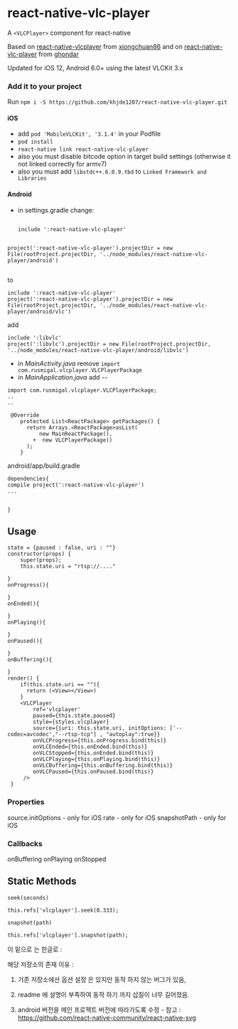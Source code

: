 # react-native-vlc-player

A `<VLCPlayer>` component for react-native

Based on [react-native-vlcplayer](https://github.com/xiongchuan86/react-native-vlcplayer) from [xiongchuan86](https://github.com/xiongchuan86) and on [react-native-vlc-player](https://github.com/ghondar/react-native-vlc-player) from [ghondar](https://github.com/ghondar)

Updated for iOS 12, Android 6.0+ using the latest VLCKit 3.x

### Add it to your project

Run `npm i -S https://github.com/khjde1207/react-native-vlc-player.git`

#### iOS

- add `pod 'MobileVLCKit', '3.1.4'` in your Podfile
- `pod install`
- `react-native link react-native-vlc-player`
- also you must disable bitcode option in target build settings (otherwise it not linked correctly for armv7)
- also you must add `libstdc++.6.0.9.tbd` to `Linked Framework and Libraries`

#### Android

- in settings.gradle change:

  ```
  
  include ':react-native-vlc-player'
 ```
 ```
 ```
project(':react-native-vlc-player').projectDir = new File(rootProject.projectDir, '../node_modules/react-native-vlc-player/android')


  ```
  

  to

  ```
  include ':react-native-vlc-player'
  project(':react-native-vlc-player').projectDir = new File(rootProject.projectDir, '../node_modules/react-native-vlc-player/android/vlc')
  ```
  
  
  
  add
  
  ```
  include ':libvlc'
  project(':libvlc').projectDir = new File(rootProject.projectDir, '../node_modules/react-native-vlc-player/android/libvlc')
  
  ```
- in *MainActivity.java* remove `import com.rusmigal.vlcplayer.VLCPlayerPackage`
- in *MainApplication.java* add --
```
import com.rusmigal.vlcplayer.VLCPlayerPackage;
..
..

 @Override
    protected List<ReactPackage> getPackages() {
      return Arrays.<ReactPackage>asList(
          new MainReactPackage(),
        +  new VLCPlayerPackage()
      );
    }

```


 android/app/build.gradle 
 
 ```
 dependencies{
 compile project(':react-native-vlc-player')
 ...
  
 
 }
 ```


## Usage
 

```
state = {paused : false, uri : ""}
constructor(props) {
    super(props); 
    this.state.uri = "rtsp://...."
    
}
onProgress(){

}
onEnded(){

}
onPlaying(){

}
onPaused(){

}
onBuffering(){

}
render() {
    if(this.state.uri == ""){
      return (<View></View>)
    }
    <VLCPlayer
        ref='vlcplayer'
        paused={this.state.paused}
        style={styles.vlcplayer}
        source={{uri: this.state.uri, initOptions: ['--codec=avcodec',"--rtsp-tcp"] , "autoplay":true}}
        onVLCProgress={this.onProgress.bind(this)}
        onVLCEnded={this.onEnded.bind(this)}
        onVLCStopped={this.onEnded.bind(this)}
        onVLCPlaying={this.onPlaying.bind(this)}
        onVLCBuffering={this.onBuffering.bind(this)}
        onVLCPaused={this.onPaused.bind(this)}
     />
 }

```
### Properties
source.initOptions - only for iOS
rate - only for iOS
snapshotPath - only for iOS

### Callbacks
onBuffering
onPlaying
onStopped

## Static Methods

`seek(seconds)`

```
this.refs['vlcplayer'].seek(0.333);
```

`snapshot(path)`

```
this.refs['vlcplayer'].snapshot(path);
```


이 밑으로 는 한글로 : 

해당 저장소의 존재 이유  :

1. 기존 저장소에선 옵션  설정 은 있지만 동작 하지 않는 버그가 있음,

2. readme 에 설명이 부족하여 동작 하기 까지 삽질이 너무 길어졌음.

3. android 버전을 메인 프로젝트 버전에 따라가도록 수정  - 참고 : https://github.com/react-native-community/react-native-svg

